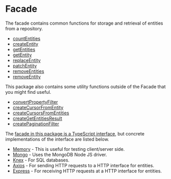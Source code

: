# Facade

The facade contains common functions for storage and retrieval of entities from a repository.

- [countEntities](./functions.md#countentities)
- [createEntity](./functions.md#createentity)
- [getEntities](./functions.md#getentities)
- [getEntity](./functions.md#getentity)
- [replaceEntity](./functions.md#replaceentity)
- [patchEntity](./functions.md#patchentity)
- [removeEntities](./functions.md#removeentities)
- [removeEntity](./functions.md#removeentity)

This package also contains some utility functions outside of the Facade that you might find useful.

- [convertPropertyFilter](./utils.md#convertpropertyfilter)
- [createCursorFromEntity](./utils.md#createcursorfromentity)
- [createCursorsFromEntities](./utils.md#createcursorsfromentities)
- [createGetEntitiesResult](./utils.md#creategetentitiesresult)
- [createPaginationFilter](./utils.md#createpaginationfilter)

The [facade in this package is a TypeScript interface](../src/Facade.ts), but concrete implementations of the interface are listed below.

- [Memory](https://github.com/js-entity-repos/memory) - This is useful for testing client/server side.
- [Mongo](https://github.com/js-entity-repos/mongo) - Uses the MongoDB Node JS driver.
- [Knex](https://github.com/js-entity-repos/knex) - For SQL databases.
- [Axios](https://github.com/js-entity-repos/axios) - For sending HTTP requests to a HTTP interface for entities.
- [Express](https://github.com/js-entity-repos/express) - For receiving HTTP requests at a HTTP interface for entities.
